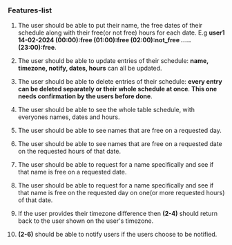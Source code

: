 ### Features-list

1. The user should be able to put their name, the free dates of their schedule along with their free(or not free) hours for each date.
E.g **user1 14-02-2024 (00:00):free (01:00):free (02:00):not_free ..... (23:00):free**.

2. The user should be able to update entries of their schedule: **name, timezone, notify, dates, hours** can all be updated.

3. The user should be able to delete entries of their schedule: **every entry can be deleted separately or their whole schedule at once**.
**This one needs confirmation by the users before done**.

2. The user should be able to see the whole table schedule, with everyones names, dates and hours.

3. The user should be able to see names that are free on a requested day.

4. The user should be able to see names that are free on a requested date on the requested hours of that date.

5. The user should be able to request for a name specifically and see if that name is free on a requested date.

6. The user should be able to request for a name specifically and see if that name is free on the requested day on one(or more requested hours) of that date.

7. If the user provides their timezone difference then **(2-4)** should return back to the user shown on the user's timezone.

8. **(2-6)** should be able to notify users if the users choose to be notified.